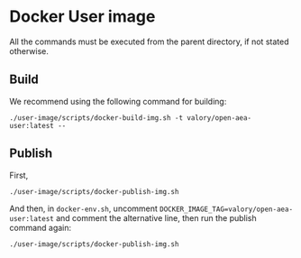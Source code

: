 # Docker User image

All the commands must be executed from the parent directory, if not stated otherwise.

## Build

We recommend using the following command for building:

    ./user-image/scripts/docker-build-img.sh -t valory/open-aea-user:latest --

## Publish

First,

    ./user-image/scripts/docker-publish-img.sh

And then, in `docker-env.sh`, uncomment `DOCKER_IMAGE_TAG=valory/open-aea-user:latest` and comment the alternative line, then run the publish command again: 

    ./user-image/scripts/docker-publish-img.sh
